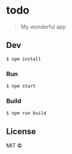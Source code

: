 # todo

> My wonderful app


## Dev

```
$ npm install
```

### Run

```
$ npm start
```

### Build

```
$ npm run build
```


## License

MIT © [](http://abcd.com)
